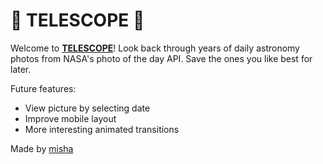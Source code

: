 # 🔭 TELESCOPE 🔭

Welcome to **[TELESCOPE](https://rina-chan-board.github.io/telescope/)**! Look back through years of daily astronomy photos from NASA's photo of the day API. Save the ones you like best for later.  
  
Future features:
-   View picture by selecting date
-   Improve mobile layout
-   More interesting animated transitions

Made by [misha](https://www.mishmort.net/)
